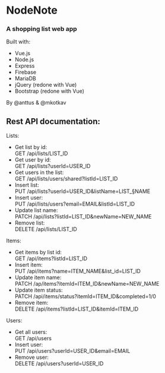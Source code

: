 # NodeNote
### A shopping list web app

Built with:
* Vue.js
* Node.js
* Express
* Firebase
* MariaDB
* jQuery (redone with Vue)
* Bootstrap (redone with Vue)

By @anttus & @mkotkav

## Rest API documentation:

Lists:<br/>
- Get list by id: <br/> GET /api/lists/LIST_ID
- Get user by id: <br/> GET /api/lists?userId=USER_ID
- Get users in the list: <br/> GET /api/lists/users/shared?listId=LIST_ID
- Insert list:  <br/> PUT /api/lists?userId=USER_ID&listName=LIST_§NAME
- Insert user: <br/> PUT /api/lists/users?email=EMAIL&listId=LIST_ID
- Update list name: <br/> PATCH /api/lists?listId=LIST_ID&newName=NEW_NAME
- Remove list: <br/> DELETE /api/lists/LIST_ID

Items:<br/>
- Get items by list id: <br/> GET /api/items?listId=LIST_ID
- Insert item: <br/> PUT /api/items?name=ITEM_NAME&list_id=LIST_ID
- Update item name: <br/> PATCH /ap/items?itemId=ITEM_ID&newName=NEW_NAME
- Update item status: <br/> PATCH /api/items/status?itemId=ITEM_ID&completed=1/0
- Remove item: <br/> DELETE /api/items?listId=LIST_ID&itemId=ITEM_ID

Users:<br/>
- Get all users: <br/> GET /api/users
- Insert user: <br/> PUT /api/users?userId=USER_ID&email=EMAIL
- Remove user: <br/> DELETE /api/users?userId=USER_ID
